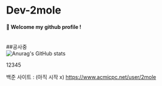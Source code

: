# Dev-2mole

####  :wave: Welcome my github profile !
   
<br> ##공사중 </br>
![Anurag's GitHub stats](https://github-readme-stats.vercel.app/api?username=Dev-2mole&show_icons=true&theme=radical)
 
12345

백준 사이트 : (아직 시작 x)
https://www.acmicpc.net/user/2mole
